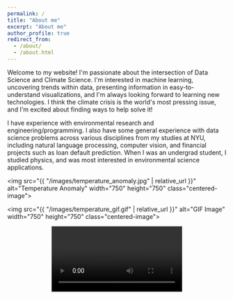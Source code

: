 ```yaml
---
permalink: /
title: "About me"
excerpt: "About me"
author_profile: true
redirect_from: 
  - /about/
  - /about.html
---
```


<style>
  .centered-image {
    display: block;
    margin: 0 auto;
  }

  .centered-video {
    display: block;
    margin: 0 auto;
    max-width: 100%;
    height: auto;
  }
</style>

Welcome to my website! I'm passionate about the intersection of Data Science and Climate Science. I'm interested in machine learning, uncovering trends within data, presenting information in easy-to-understand visualizations, and I'm always looking forward to learning new technologies. I think the climate crisis is the world's most pressing issue, and I'm excited about finding ways to help solve it! 

I have experience with environmental research and engineering/programming. I also have some general experience with data science problems across various disciplines from my studies at NYU, including natural language processing, computer vision, and financial projects such as loan default prediction. When I was an undergrad student, I studied physics, and was most interested in environmental science applications.

<img src="{{ "/images/temperature_anomaly.jpg" | relative_url }}" alt="Temperature Anomaly" width="750" height="750" class="centered-image">

<img src="{{ "/images/temperature_gif.gif" | relative_url }}" alt="GIF Image" width="750" height="750" class="centered-image">

<video controls class="centered-video">
  <source src="{{ "/images/temp_anom_dynamic.mov" | relative_url }}" type="video/quicktime">
</video>